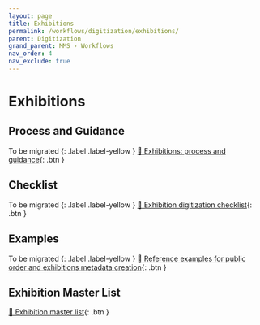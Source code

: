 ```yaml
---
layout: page
title: Exhibitions
permalink: /workflows/digitization/exhibitions/
parent: Digitization
grand_parent: MMS › Workflows
nav_order: 4
nav_exclude: true
---
```


# Exhibitions

## Process and Guidance
To be migrated
{: .label .label-yellow }
[📄 Exhibitions: process and guidance](https://docs.google.com/document/d/1PUz_SIB0Xs2zCQHOsRJSwUEVXMPKTZt-ZNYxUWXD34o/edit){: .btn }

## Checklist
To be migrated
{: .label .label-yellow }
[📄 Exhibition digitization checklist](https://docs.google.com/document/d/12zlAp8hiBqMbbm0QjS1C8z9cc60bD-PTf5O9_xZEaGo/edit){: .btn }

## Examples
To be migrated
{: .label .label-yellow }
[📄 Reference examples for public order and exhibitions metadata creation](https://docs.google.com/document/d/1rO3xtDgLpL1G6MxJ0BkCH_PGgS4QVJPn1xjfTbL9JuY/edit){: .btn }

## Exhibition Master List
[📄 Exhibition master list](https://docs.google.com/spreadsheets/d/11-bgNRs2iO6HLG8OQv7quP8KUHCUNxJgC3nIapA0Do0/edit){: .btn }